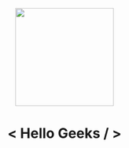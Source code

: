 <div id="header" align="center" style={flex:row}>
  <img src="https://media.giphy.com/media/trN83pDD8yRDHBGfl3/giphy.gif" width="200"/>
  <h1> < Hello Geeks / > </h1>
</div>


